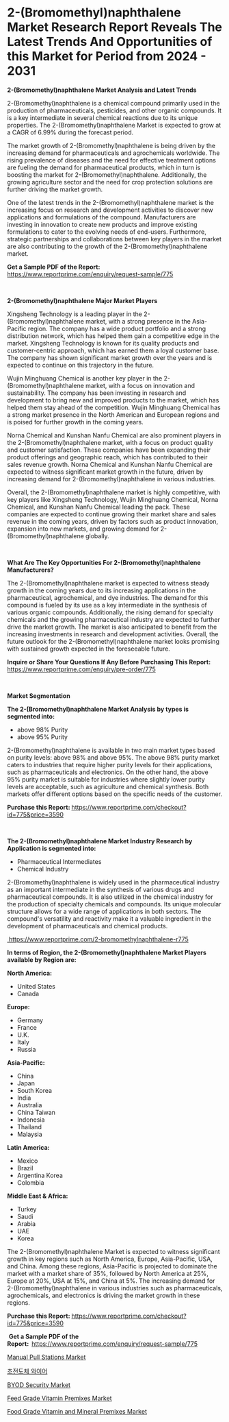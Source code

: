 <p><h1>2-(Bromomethyl)naphthalene Market Research Report Reveals The Latest Trends And Opportunities of this Market for Period from 2024 - 2031</h1></p><p><strong>2-(Bromomethyl)naphthalene Market Analysis and Latest Trends</strong></p>
<p><p>2-(Bromomethyl)naphthalene is a chemical compound primarily used in the production of pharmaceuticals, pesticides, and other organic compounds. It is a key intermediate in several chemical reactions due to its unique properties. The 2-(Bromomethyl)naphthalene Market is expected to grow at a CAGR of 6.99% during the forecast period.</p><p>The market growth of 2-(Bromomethyl)naphthalene is being driven by the increasing demand for pharmaceuticals and agrochemicals worldwide. The rising prevalence of diseases and the need for effective treatment options are fueling the demand for pharmaceutical products, which in turn is boosting the market for 2-(Bromomethyl)naphthalene. Additionally, the growing agriculture sector and the need for crop protection solutions are further driving the market growth.</p><p>One of the latest trends in the 2-(Bromomethyl)naphthalene market is the increasing focus on research and development activities to discover new applications and formulations of the compound. Manufacturers are investing in innovation to create new products and improve existing formulations to cater to the evolving needs of end-users. Furthermore, strategic partnerships and collaborations between key players in the market are also contributing to the growth of the 2-(Bromomethyl)naphthalene market.</p></p>
<p><strong>Get a Sample PDF of the Report:&nbsp;</strong> <a href="https://www.reportprime.com/enquiry/request-sample/775">https://www.reportprime.com/enquiry/request-sample/775</a></p>
<p>&nbsp;</p>
<p><strong>2-(Bromomethyl)naphthalene Major Market Players</strong></p>
<p><p>Xingsheng Technology is a leading player in the 2-(Bromomethyl)naphthalene market, with a strong presence in the Asia-Pacific region. The company has a wide product portfolio and a strong distribution network, which has helped them gain a competitive edge in the market. Xingsheng Technology is known for its quality products and customer-centric approach, which has earned them a loyal customer base. The company has shown significant market growth over the years and is expected to continue on this trajectory in the future.</p><p>Wujin Minghuang Chemical is another key player in the 2-(Bromomethyl)naphthalene market, with a focus on innovation and sustainability. The company has been investing in research and development to bring new and improved products to the market, which has helped them stay ahead of the competition. Wujin Minghuang Chemical has a strong market presence in the North American and European regions and is poised for further growth in the coming years.</p><p>Norna Chemical and Kunshan Nanfu Chemical are also prominent players in the 2-(Bromomethyl)naphthalene market, with a focus on product quality and customer satisfaction. These companies have been expanding their product offerings and geographic reach, which has contributed to their sales revenue growth. Norna Chemical and Kunshan Nanfu Chemical are expected to witness significant market growth in the future, driven by increasing demand for 2-(Bromomethyl)naphthalene in various industries.</p><p>Overall, the 2-(Bromomethyl)naphthalene market is highly competitive, with key players like Xingsheng Technology, Wujin Minghuang Chemical, Norna Chemical, and Kunshan Nanfu Chemical leading the pack. These companies are expected to continue growing their market share and sales revenue in the coming years, driven by factors such as product innovation, expansion into new markets, and growing demand for 2-(Bromomethyl)naphthalene globally.</p></p>
<p>&nbsp;</p>
<p><strong>What Are The Key Opportunities For 2-(Bromomethyl)naphthalene Manufacturers?</strong></p>
<p><p>The 2-(Bromomethyl)naphthalene market is expected to witness steady growth in the coming years due to its increasing applications in the pharmaceutical, agrochemical, and dye industries. The demand for this compound is fueled by its use as a key intermediate in the synthesis of various organic compounds. Additionally, the rising demand for specialty chemicals and the growing pharmaceutical industry are expected to further drive the market growth. The market is also anticipated to benefit from the increasing investments in research and development activities. Overall, the future outlook for the 2-(Bromomethyl)naphthalene market looks promising with sustained growth expected in the foreseeable future.</p></p>
<p><strong>Inquire or Share Your Questions If Any Before Purchasing This Report:</strong> <a href="https://www.reportprime.com/enquiry/pre-order/775">https://www.reportprime.com/enquiry/pre-order/775</a></p>
<p>&nbsp;</p>
<p><strong>Market Segmentation</strong></p>
<p><strong>The 2-(Bromomethyl)naphthalene Market Analysis by types is segmented into:</strong></p>
<p><ul><li>above 98% Purity</li><li>above 95% Purity</li></ul></p>
<p><p>2-(Bromomethyl)naphthalene is available in two main market types based on purity levels: above 98% and above 95%. The above 98% purity market caters to industries that require higher purity levels for their applications, such as pharmaceuticals and electronics. On the other hand, the above 95% purity market is suitable for industries where slightly lower purity levels are acceptable, such as agriculture and chemical synthesis. Both markets offer different options based on the specific needs of the customer.</p></p>
<p><strong>Purchase this Report:&nbsp;</strong><a href="https://www.reportprime.com/checkout?id=775&price=3590">https://www.reportprime.com/checkout?id=775&price=3590</a></p>
<p>&nbsp;</p>
<p><strong>The 2-(Bromomethyl)naphthalene Market Industry Research by Application is segmented into:</strong></p>
<p><ul><li>Pharmaceutical Intermediates</li><li>Chemical Industry</li></ul></p>
<p><p>2-(Bromomethyl)naphthalene is widely used in the pharmaceutical industry as an important intermediate in the synthesis of various drugs and pharmaceutical compounds. It is also utilized in the chemical industry for the production of specialty chemicals and compounds. Its unique molecular structure allows for a wide range of applications in both sectors. The compound's versatility and reactivity make it a valuable ingredient in the development of pharmaceuticals and chemical products.</p></p>
<p><a href="https://www.reportprime.com/2-bromomethylnaphthalene-r775">&nbsp;https://www.reportprime.com/2-bromomethylnaphthalene-r775</a></p>
<p><strong>In terms of Region, the 2-(Bromomethyl)naphthalene Market Players available by Region are:</strong></p>
<p>
    <p> <strong> North America: </strong>
        <ul>
            <li>United States</li>
            <li>Canada</li>
        </ul>
        </p> 
    <p> <strong> Europe: </strong>
        <ul>
            <li>Germany</li>
            <li>France</li>
            <li>U.K.</li>
            <li>Italy</li>
            <li>Russia</li>
        </ul>
        </p> 
    <p> <strong> Asia-Pacific: </strong>
        <ul>
            <li>China</li>
            <li>Japan</li>
            <li>South Korea</li>
            <li>India</li>
            <li>Australia</li>
            <li>China Taiwan</li>
            <li>Indonesia</li>
            <li>Thailand</li>
            <li>Malaysia</li>
        </ul>
        </p> 
    <p> <strong> Latin America: </strong>
        <ul>
            <li>Mexico</li>
            <li>Brazil</li>
            <li>Argentina Korea</li>
            <li>Colombia</li>
        </ul>
        </p> 
    <p> <strong> Middle East & Africa: </strong>
        <ul>
            <li>Turkey</li>
            <li>Saudi</li>
            <li>Arabia</li>
            <li>UAE</li>
            <li>Korea</li>
        </ul>
    </p>
    </p>
<p><p>The 2-(Bromomethyl)naphthalene Market is expected to witness significant growth in key regions such as North America, Europe, Asia-Pacific, USA, and China. Among these regions, Asia-Pacific is projected to dominate the market with a market share of 35%, followed by North America at 25%, Europe at 20%, USA at 15%, and China at 5%. The increasing demand for 2-(Bromomethyl)naphthalene in various industries such as pharmaceuticals, agrochemicals, and electronics is driving the market growth in these regions.</p></p>
<p><strong>Purchase this Report: </strong><a href="https://www.reportprime.com/checkout?id=775&price=3590">https://www.reportprime.com/checkout?id=775&price=3590</a></p>
<p>&nbsp;<strong>Get a Sample PDF of the Report:&nbsp;&nbsp;</strong><a href="https://www.reportprime.com/enquiry/request-sample/775">https://www.reportprime.com/enquiry/request-sample/775</a></p>
<p><strong></strong></p>
<p><p><a href="https://www.linkedin.com/pulse/global-manual-pull-stations-industry-types-applications-market-hdu1f">Manual Pull Stations Market</a></p><p><a href="https://medium.com/@arifulislambijoy21_52571/%EC%8A%88%ED%8D%BC%EC%BB%A8%EB%8D%95%ED%84%B0-%EC%99%80%EC%9D%B4%EC%96%B4-%EC%8B%9C%EC%9E%A5-%EC%A0%90%EC%9C%A0%EC%9C%A8-%EB%B0%8F-%EC%8B%A0%EA%B7%9C-%ED%8A%B8%EB%A0%8C%EB%93%9C-%EB%B6%84%EC%84%9D-%EC%9C%A0%ED%98%95-%EC%9D%91%EC%9A%A9-%EC%B5%9C%EC%A2%85-%EC%82%AC%EC%9A%A9-%EB%B0%8F-2024%EB%85%84%EB%B6%80%ED%84%B0-2031%EB%85%84%EA%B9%8C%EC%A7%80%EC%9D%98-%EC%98%88%EC%B8%A1%EC%9D%84-%EA%B8%B0%EC%A4%80%EC%9C%BC%EB%A1%9C-1ef3acadcad7">초전도체 와이어</a></p><p><a href="https://issuu.com/reportprime-2/docs/byod-security-market-size-2030.pptx">BYOD Security Market</a></p><p><a href="https://medium.com/@jeancoleman732/feed-grade-vitamin-premixes-market-size-market-segmentation-market-trends-and-growth-analysis-eb2e4a078c08">Feed Grade Vitamin Premixes Market</a></p><p><a href="https://medium.com/@jeancoleman732/global-food-grade-vitamin-and-mineral-premixes-market-trends-insights-into-growth-opportunities-ae50c9430dc0">Food Grade Vitamin and Mineral Premixes Market</a></p></p>